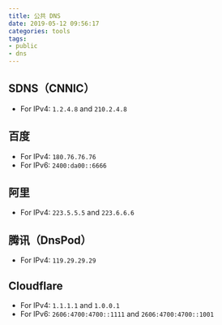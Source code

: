 ```yaml
---
title: 公共 DNS
date: 2019-05-12 09:56:17
categories: tools
tags:
- public
- dns
---
```


## SDNS（CNNIC）

* For IPv4: `1.2.4.8` and `210.2.4.8`

## 百度

* For IPv4: `180.76.76.76`
* For IPv6: `2400:da00::6666`

<!-- more -->

## 阿里

* For IPv4: `223.5.5.5` and `223.6.6.6`

## 腾讯（DnsPod）

* For IPv4: `119.29.29.29`

## Cloudflare

* For IPv4: `1.1.1.1` and `1.0.0.1` 
* For IPv6: `2606:4700:4700::1111` and `2606:4700:4700::1001`    

